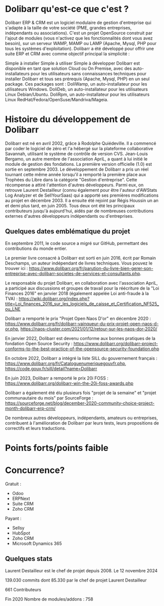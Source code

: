 # Dolibarr qu'est-ce que c'est ?

Dolibarr ERP & CRM est un logiciel modulaire de gestion d'entreprise qui s'adapte à la taille de votre société (PME, grandes entreprises, indépendants ou associations).
C'est un projet OpenSource construit par l'ajout de modules (vous n'activez que les fonctionnalités dont vous avez besoin), sur un serveur WAMP, MAMP ou LAMP (Apache, Mysql, PHP pour tous les systèmes d'exploitation). Dolibarr a été développé pour offrir une suite ERP et CRM avec comme objectif principal la simplicité :

Simple à installer
Simple à utiliser
Simple à développer Dolibarr est disponible en tant que solution Cloud ou On Premise, avec des auto-installateurs pour les utilisateurs sans connaissances techniques pour installer Dolibarr et tous ses prérequis (Apache, Mysql, PHP) en un seul package. Ces packages sont :
DoliWamp, un auto-installateur pour les utilisateurs Windows.
DoliDeb, un auto-installateur pour les utilisateurs Linux Debian/Ubuntu.
DoliRpm, un auto-installateur pour les utilisateurs Linux RedHat/Fedora/OpenSuse/Mandriva/Mageia.




# Histoire du développement de Dolibarr
Dolibarr est né en avril 2002, grâce à Rodolphe Quiédeville. Il a commencé par coder le logiciel de zéro et l'a hébergé sur la plateforme collaborative Savannah, utilisant le système de contrôle de version CVS. Jean-Louis Bergamo, un autre membre de l'association ApriL, a quant à lui initié le module de gestion des fondations.
La première version officielle (1.0) est sortie en septembre 2003. Le développement de Dolibarr a pris un réel tournant cette même année lorsqu'il a remporté la première place aux Trophées du Libre dans la catégorie "Gestion d'entreprise".
Cette récompense a attiré l'attention d'autres développeurs. Parmi eux, on retrouve Laurent Destailleur (connu également pour être l'auteur d'AWStats Log Analyzer et de SellYourSaas) qui a apporté ses premières modifications au projet en décembre 2003. Il a ensuite été rejoint par Régis Houssin un an et demi plus tard, en juin 2005. 
Tous deux ont été les principaux contributeurs jusqu'à aujourd'hui, aidés par de nombreuses contributions externes d'autres développeurs indépendants ou d'entreprises.

## Quelques dates emblématique du projet

En septembre 2011, le code source a migré sur GitHub, permettant des contributions du monde entier.

Le premier livre consacré à Dolibarr est sorti en juin 2016, écrit par Romain Deschamps, un auteur indépendant de livres techniques. Vous pouvez le trouver ici : https://www.dolibarr.org/fr/parution-du-livre-bien-gerer-son-entreprise-avec-dolibarr-societes-de-services-et-consultants.php.

Le responsable du projet Dolibarr, en collaboration avec l'association ApriL, a participé aux discussions et groupes de travail pour la réécriture de la "Loi Finances 2016" en janvier 2018 (également appelée Loi anti-fraude à la TVA) : https://wiki.dolibarr.org/index.php?title=Loi_finances_2016_sur_les_logiciels_de_caisse_et_Certification_NF525_ou_LNE

Dolibarr a remporté le prix "Projet Open Naos D'or" en décembre 2020 : https://www.dolibarr.org/fr/dolibarr-vainqueur-du-prix-projet-open-naos-d-or.php, https://naos-cluster.com/2021/01/12/retour-sur-les-naos-dor-2020/

En janvier 2022, Dolibarr est devenu conforme aux bonnes pratiques de la fondation Open Source Security : https://www.dolibarr.org/dolibarr-project-conforms-to-the-best-practice-of-the-opensource-security-foundation.php

En octobre 2022, Dolibarr a intégré la liste SILL du gouvernement français : https://www.dolibarr.org/fr/Cataloguenumeriquegouvfr.php, https://code.gouv.fr/sill/detail?name=Dolibarr

En juin 2023, Dolibarr a remporté le prix 20i FOSS : https://www.dolibarr.org/dolibarr-win-the-20i-foss-awards.php

Dolibarr a également été élu plusieurs fois "projet de la semaine" et "projet communautaire du mois" par SourceForge : https://sourceforge.net/blog/december-2020-community-choice-project-month-dolibarr-erp-crm/



De nombreux autres développeurs, indépendants, amateurs ou entreprises, contribuent à l'amélioration de Dolibarr par leurs tests, leurs propositions de correctifs et leurs traductions.

# Points forts/points faible

# Concurrence?
Gratuit :
* Odoo
* ERPNext
* Suite CRM
* Zoho CRM

Payant :
* Sellsy
* HubSpot
* Zoho CRM
* Microsoft Dynamics 365

## Quelques stats
Laurent Destailleur est le chef de projet depuis 2008.
Le 12 novembre 2024

139.030 commits
dont 85.330 par le chef de projet Laurent Destailleur

661 Contributeurs

Fin 2020
Nombre de modules/addons : 758


